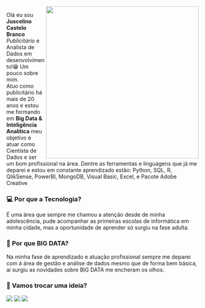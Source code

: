 <img src="https://github-production-user-asset-6210df.s3.amazonaws.com/97841160/263562401-9669836f-60c9-4239-87bb-5d8f7d60f008.png" min-width="400px" max-width="400px" width="400px" align="right">

<p align="left"> 
  Olá eu sou <b>Juscelino Castelo Branco</b> <i>Publicitário</i> e Analista de Dados em desenvolvimento!😁
  Um pouco sobre mim.<br>
  Atuo como publicitário há mais de 20 anos e estou me formando em <strong>Big Data & Inteligência Analítica</strong> meu objetivo é atuar como Cientista de Dados e ser um bom profissional na área. Dentre as ferramentas e linguagens que já me deparei e estou em constante aprendizado estão: Python, SQL, R, QlikSense, PowerBI, MongoDB, Visual Basic, Excel, e Pacote Adobe Creative 
</p>

<p align="left">
  <h3>💻 Por que a Tecnologia?</h3>
  <p>É uma área que sempre me chamou a atenção desde de minha adolescência, pude acompanhar as primeiras escolas de informática em minha cidade, mas a oportunidade de aprender só surgiu na fase adulta. </p>
</p>

<p align="left">
   <h3>🚀 Por que BIG DATA?</h3>
  <p>
    Na minha fase de aprendizado e atuação profissional sempre me deparei com á área de gestão e análise de dados mesmo que de forma bem básica, aí surgiu as novidades sobre BIG DATA me encheram os olhos. 
  </p>
</p>

<p align="left">
   <h3>📨 Vamos trocar uma ideia? </h3> 

  <a href="mailto:jotakadev@gmail.com" alt="Gmail">
  <img src="https://img.shields.io/badge/-Gmail-FF0000?style=flat-square&labelColor=FF0000&logo=gmail&logoColor=white&link=LINK-DO-SEU-GMAIL" /></a>

  <a href="https://www.linkedin.com/in/juscelino-castelo-branco-b703604a/" alt="LinkedIn">
  <img src="https://img.shields.io/badge/-Linkedin-0e76a8?style=flat-square&logo=Linkedin&logoColor=white&link=LINK-DO-SEU-LINKEDIN" /></a>

  <a href="https://instagram.com/jotaka.castelobranco" alt="Instagram">
  <img src="https://img.shields.io/badge/-Instagram-DF0174?style=flat-square&labelColor=DF0174&logo=instagram&logoColor=white&link=LINK-DO-SEU-INSTAGRAM"/></a>
</p>

